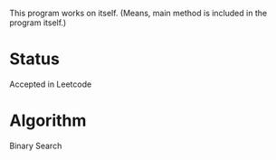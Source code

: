 
This program works on itself. (Means, main method is included in the program itself.)

# Status
Accepted in Leetcode

# Algorithm
Binary Search
